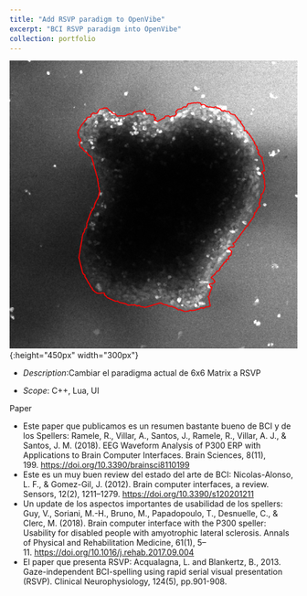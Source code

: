 ```yaml
---
title: "Add RSVP paradigm to OpenVibe"
excerpt: "BCI RSVP paradigm into OpenVibe"
collection: portfolio
---
```


![Descriptor](/images/mgac-ok.png){:height="450px" width="300px"}

* *Description*:Cambiar el paradigma actual de 6x6 Matrix a RSVP

* *Scope*: C++, Lua, UI

Paper 
* Este paper que publicamos es un resumen bastante bueno de BCI y de los Spellers: Ramele, R., Villar, A., Santos, J., Ramele, R., Villar, A. J., & Santos, J. M. (2018). EEG Waveform Analysis of P300 ERP with Applications to Brain Computer Interfaces. Brain Sciences, 8(11), 199. https://doi.org/10.3390/brainsci8110199
* Este es un muy buen review del estado del arte de BCI: Nicolas-Alonso, L. F., & Gomez-Gil, J. (2012). Brain computer interfaces, a review. Sensors, 12(2), 1211–1279. https://doi.org/10.3390/s120201211
* Un update de los aspectos importantes de usabilidad de los spellers: Guy, V., Soriani, M.-H., Bruno, M., Papadopoulo, T., Desnuelle, C., & Clerc, M. (2018). Brain computer interface with the P300 speller: Usability for disabled people with amyotrophic lateral sclerosis. Annals of Physical and Rehabilitation Medicine, 61(1), 5–11. https://doi.org/10.1016/j.rehab.2017.09.004
* El paper que presenta RSVP: Acqualagna, L. and Blankertz, B., 2013. Gaze-independent BCI-spelling using rapid serial visual presentation (RSVP). Clinical Neurophysiology, 124(5), pp.901-908.






